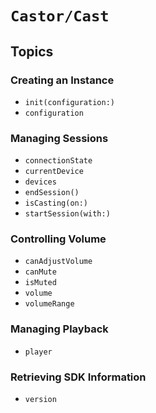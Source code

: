 # ``Castor/Cast``

## Topics

### Creating an Instance

- ``init(configuration:)``
- ``configuration``

### Managing Sessions

- ``connectionState``
- ``currentDevice``
- ``devices``
- ``endSession()``
- ``isCasting(on:)``
- ``startSession(with:)``

### Controlling Volume

- ``canAdjustVolume``
- ``canMute``
- ``isMuted``
- ``volume``
- ``volumeRange``

### Managing Playback

- ``player``

### Retrieving SDK Information

- ``version``
